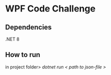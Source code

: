 # WPF Code Challenge

## Dependencies
.NET 8

## How to run
in project folder> *dotnet run < path to json-file >*
